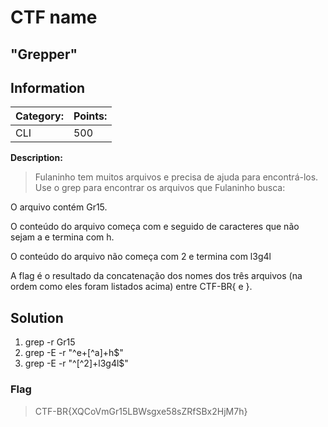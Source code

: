 # **CTF name**

## "Grepper"

## Information

| **Category:** | **Points:** |
| ------------- | ----------- |
| CLI           | 500         |

**Description:**

> Fulaninho tem muitos arquivos e precisa de ajuda para encontrá-los. Use o grep para encontrar os arquivos que Fulaninho busca:

O arquivo contém Gr15.

O conteúdo do arquivo começa com e seguido de caracteres que não sejam a e termina com h.

O conteúdo do arquivo não começa com 2 e termina com l3g4l

A flag é o resultado da concatenação dos nomes dos três arquivos (na ordem como eles foram listados acima) entre CTF-BR{ e }.

## Solution

1. grep -r Gr15
2. grep -E -r "^e+[^a]+h$"
3. grep -E -r "^[^2]+l3g4l$"

### Flag

> CTF-BR{XQCoVmGr15LBWsgxe58sZRfSBx2HjM7h}
